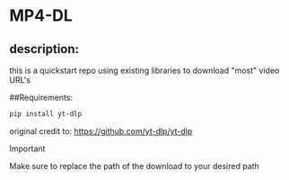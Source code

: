 # MP4-DL

## description:
this is a quickstart repo using existing libraries
to download "most" video URL's

##Requirements:
```bash
pip install yt-dlp
```

original credit to:
https://github.com/yt-dlp/yt-dlp

> [!IMPORTANT]
> Make sure to replace the path of the download to your desired path
